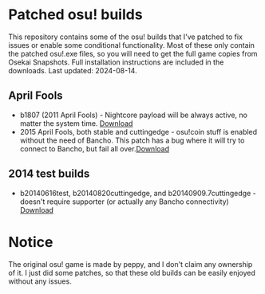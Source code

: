 # Patched osu! builds
This repository contains some of the osu! builds that I've patched to fix issues or enable some conditional functionality. Most of these only contain the patched osu!.exe files, so you will need to get the full game copies from Osekai Snapshots. Full installation instructions are included in the downloads. Last updated: 2024-08-14.

## April Fools
- b1807 (2011 April Fools) - Nightcore payload will be always active, no matter the system time. [Download](https://github.com/Oreeeee/osu-patched-builds/blob/master/binaries/b1807-patch.7z)
- 2015 April Fools, both stable and cuttingedge - osu!coin stuff is enabled without the need of Bancho. This patch has a bug where it will try to connect to Bancho, but fail all over.[Download](https://github.com/Oreeeee/osu-patched-builds/blob/master/binaries/2015-aprilfools-nobancho.7z)

## 2014 test builds
- b20140616test, b20140820cuttingedge, and b20140909.7cuttingedge - doesn't require supporter (or actually any Bancho connectivity) [Download](https://github.com/Oreeeee/osu-patched-builds/blob/master/binaries/2014-nosupporter.7z)

# Notice
The original osu! game is made by peppy, and I don't claim any ownership of it. I just did some patches, so that these old builds can be easily enjoyed without any issues.